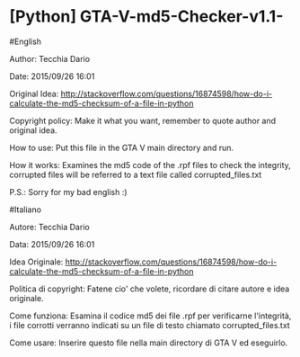 # [Python] GTA-V-md5-Checker-v1.1-

#English

Author: Tecchia Dario

Date: 2015/09/26 16:01

Original Idea: http://stackoverflow.com/questions/16874598/how-do-i-calculate-the-md5-checksum-of-a-file-in-python

Copyright policy: Make it what you want, remember to quote author and original idea.

How to use: Put this file in the GTA V main directory and run.

How it works: Examines the md5 code of the .rpf files to check the integrity, corrupted files will be referred to a text file called corrupted_files.txt

P.S.: Sorry for my bad english :)

#Italiano

Autore: Tecchia Dario

Data: 2015/09/26 16:01

Idea Originale: http://stackoverflow.com/questions/16874598/how-do-i-calculate-the-md5-checksum-of-a-file-in-python

Politica di copyright: Fatene cio' che volete, ricordare di citare autore e idea originale.

Come funziona: Esamina il codice md5 dei file .rpf per verificarne l'integrità, i file corrotti verranno indicati su un file di testo chiamato corrupted_files.txt

Come usare: Inserire questo file nella main directory di GTA V ed eseguirlo.
